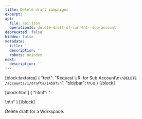 ```yaml
---
title: Delete draft campaigns
excerpt: ''
api:
  file: api.json
  operationId: delete-draft-of-current--sub-account
deprecated: false
hidden: false
metadata:
  title: ''
  description: ''
  robots: noindex
next:
  description: ''
---
```

[block:textarea]
{
  "text": "Request URI for Sub Account\n```\nDELETE /accounts/1/drafts/14597\n```",
  "sidebar": true
}
[/block]

[block:html]
{
  "html": "<div></div>\n\n<style></style>"
}
[/block]

Delete draft for a Workspace.